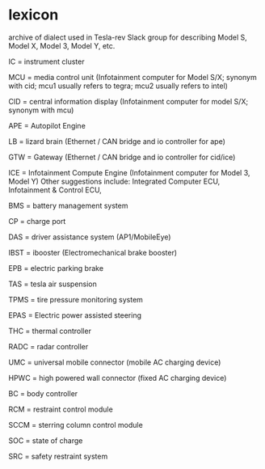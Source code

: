 # lexicon
archive of dialect used in Tesla-rev Slack group for describing Model S, Model X, Model 3, Model Y, etc.

IC = instrument cluster

MCU = media control unit (Infotainment computer for Model S/X; synonym with cid; mcu1 usually refers to tegra; mcu2 usually refers to intel)

CID = central information display (Infotainment computer for model S/X; synonym with mcu)

APE = Autopilot Engine

LB = lizard brain (Ethernet / CAN bridge and io controller for ape)

GTW = Gateway (Ethernet / CAN bridge and io controller for cid/ice)

ICE = Infotainment Compute Engine (Infotainment computer for Model 3, Model Y)
      Other suggestions include: Integrated Computer ECU, Infotainment & Control ECU, 
      
BMS = battery management system

CP = charge port

DAS = driver assistance system (AP1/MobileEye)

IBST = ibooster (Electromechanical brake booster)

EPB = electric parking brake

TAS = tesla air suspension

TPMS = tire pressure monitoring system

EPAS = Electric power assisted steering

THC = thermal controller

RADC = radar controller

UMC = universal mobile connector (mobile AC charging device)

HPWC = high powered wall connector (fixed AC charging device)

BC = body controller

RCM = restraint control module

SCCM = sterring column control module

SOC = state of charge

SRC = safety restraint system
